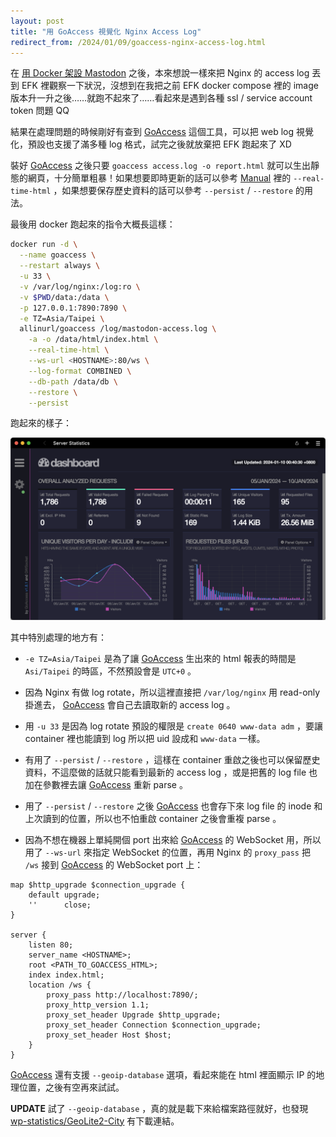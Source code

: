 ```yaml
---
layout: post
title: "用 GoAccess 視覺化 Nginx Access Log"
redirect_from: /2024/01/09/goaccess-nginx-access-log.html
---
```


在 [用 Docker 架設 Mastodon](/2023/12/30/mastodon-with-docker.html) 之後，本來想說一樣來把 Nginx 的 access log 丟到 EFK 裡觀察一下狀況，沒想到在我把之前 EFK docker compose 裡的 image 版本升一升之後……就跑不起來了……看起來是遇到各種 ssl / service account token 問題 QQ

結果在處理問題的時候剛好有查到 [GoAccess][] 這個工具，可以把 web log 視覺化，預設也支援了滿多種 log 格式，試完之後就放棄把 EFK 跑起來了 XD

裝好 [GoAccess] 之後只要 `goaccess access.log -o report.html` 就可以生出靜態的網頁，十分簡單粗暴！如果想要即時更新的話可以參考 [Manual][] 裡的 `--real-time-html` ，如果想要保存歷史資料的話可以參考 `--persist` / `--restore` 的用法。

最後用 docker 跑起來的指令大概長這樣：

```bash
docker run -d \
  --name goaccess \
  --restart always \
  -u 33 \
  -v /var/log/nginx:/log:ro \
  -v $PWD/data:/data \
  -p 127.0.0.1:7890:7890 \
  -e TZ=Asia/Taipei \
  allinurl/goaccess /log/mastodon-access.log \
    -a -o /data/html/index.html \
    --real-time-html \
    --ws-url <HOSTNAME>:80/ws \
    --log-format COMBINED \
    --db-path /data/db \
    --restore \
    --persist
```

跑起來的樣子：

![](/assets/images/2024-01-09/screenshot.png)

其中特別處理的地方有：

- `-e TZ=Asia/Taipei` 是為了讓 [GoAccess][] 生出來的 html 報表的時間是 `Asi/Taipei` 的時區，不然預設會是 `UTC+0` 。

- 因為 Nginx 有做 log rotate，所以這裡直接把 `/var/log/nginx` 用 read-only 掛進去， [GoAccess] 會自己去讀取新的 access log 。

- 用 `-u 33` 是因為 log rotate 預設的權限是 `create 0640 www-data adm` ，要讓 container 裡也能讀到 log 所以把 uid 設成和 `www-data` 一樣。

- 有用了 `--persist` / `--restore` ，這樣在 container 重啟之後也可以保留歷史資料，不這麼做的話就只能看到最新的 access log ，或是把舊的 log file 也加在參數裡去讓 [GoAccess][] 重新 parse 。

- 用了 `--persist` / `--restore` 之後 [GoAccess][] 也會存下來 log file 的 inode 和上次讀到的位置，所以也不怕重啟 container 之後會重複 parse 。

- 因為不想在機器上單純開個 port 出來給 [GoAccess][] 的 WebSocket 用，所以用了 `--ws-url` 來指定 WebSocket 的位置，再用 Nginx 的 `proxy_pass` 把 `/ws` 接到 [GoAccess][] 的 WebSocket port 上：

```nginx
map $http_upgrade $connection_upgrade {
    default upgrade;
    ''      close;
}

server {
    listen 80;
    server_name <HOSTNAME>;
    root <PATH_TO_GOACCESS_HTML>;
    index index.html;
    location /ws {
        proxy_pass http://localhost:7890/;
        proxy_http_version 1.1;
        proxy_set_header Upgrade $http_upgrade;
        proxy_set_header Connection $connection_upgrade;
        proxy_set_header Host $host;
    }
}
```

[GoAccess] 還有支援 `--geoip-database` 選項，看起來能在 html 裡面顯示 IP 的地理位置，之後有空再來試試。

**UPDATE** 試了 `--geoip-database` ，真的就是載下來給檔案路徑就好，也發現 [wp-statistics/GeoLite2-City](https://github.com/wp-statistics/GeoLite2-City) 有下載連結。

[GoAccess]: https://goaccess.io/
[Manual]: https://goaccess.io/man
